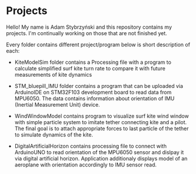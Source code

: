 # Projects

Hello! My name is Adam Stybrzyński and this repository contains my projects. I'm continually working on those that are not finished yet.

Every folder contains different project/program below is short description of each:

- KiteModelSim folder contains a Processing file with a program to calculate simplified surf kite turn rate to compare it with future measurements of kite dynamics

- STM_bluepill_IMU folder contains a program that can be uploaded via ArduinoIDE on STM32F103 development board to read data from MPU6050. The data contains information about orientation of IMU (Inertial Measurement Unit) device.

- WindWindowModel contains program to visualize surf kite wind window with simple particle system to imitate tether connecting kite and a pilot. The final goal is to attach appropriate forces to last particle of the tether to simulate dynamics of the kite.

- DigitalArtificialHorizon contains processing file to connect with ArduinoUNO to read orientation of the MPU6050 sensor and dislpay it via digital artificial horizon. Application additionaly displays model of an aeroplane with orientation accordingly to IMU sensor read.



